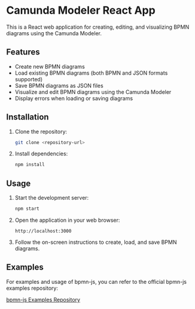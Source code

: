 # Camunda Modeler React App

This is a React web application for creating, editing, and visualizing BPMN diagrams using the Camunda Modeler.

## Features

- Create new BPMN diagrams
- Load existing BPMN diagrams (both BPMN and JSON formats supported)
- Save BPMN diagrams as JSON files
- Visualize and edit BPMN diagrams using the Camunda Modeler
- Display errors when loading or saving diagrams

## Installation

1. Clone the repository:

    ```bash
    git clone <repository-url>
    ```

2. Install dependencies:

    ```bash
    npm install
    ```

## Usage

1. Start the development server:

    ```bash
    npm start
    ```

2. Open the application in your web browser:

    ```
    http://localhost:3000
    ```

3. Follow the on-screen instructions to create, load, and save BPMN diagrams.

## Examples

For examples and usage of bpmn-js, you can refer to the official bpmn-js examples repository:

[bpmn-js Examples Repository](https://github.com/bpmn-io/bpmn-js-examples/tree/main)
